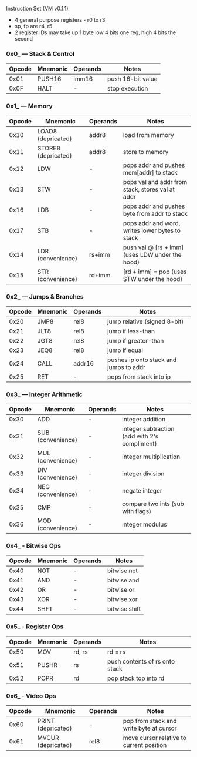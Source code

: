 Instruction Set (VM v0.1.1)

- 4 general purpose registers - r0 to r3
- sp, fp are r4, r5
- 2 register IDs may take up 1 byte low 4 bits one reg, high 4 bits the second

### **0x0\_ — Stack & Control**

| Opcode | Mnemonic | Operands | Notes             |
| ------ | -------- | -------- | ----------------- |
| 0x01   | PUSH16   | imm16    | push 16-bit value |
| 0x0F   | HALT     | -        | stop execution    |

### **0x1\_ — Memory**

| Opcode | Mnemonic            | Operands | Notes                                            |
| ------ | ------------------- | -------- | ------------------------------------------------ |
| 0x10   | LOAD8 (depricated)  | addr8    | load from memory                                 |
| 0x11   | STORE8 (depricated) | addr8    | store to memory                                  |
| 0x12   | LDW                 | -        | pops addr and pushes mem\[addr] to stack         |
| 0x13   | STW                 | -        | pops val and addr from stack, stores val at addr |
| 0x16   | LDB                 | -        | pops addr and pushes byte from addr to stack     |
| 0x17   | STB                 | -        | pops addr and word, writes lower bytes to stack  |
| 0x14   | LDR (convenience)   | rs+imm   | push val @ \[rs + imm] (uses LDW under the hood) |
| 0x15   | STR (convenience)   | rd+imm   | \[rd + imm] = pop (uses STW under the hood)      |

### **0x2\_ — Jumps & Branches**

| Opcode | Mnemonic | Operands | Notes                                  |
| ------ | -------- | -------- | -------------------------------------- |
| 0x20   | JMP8     | rel8     | jump relative (signed 8-bit)           |
| 0x21   | JLT8     | rel8     | jump if less-than                      |
| 0x22   | JGT8     | rel8     | jump if greater-than                   |
| 0x23   | JEQ8     | rel8     | jump if equal                          |
| 0x24   | CALL     | addr16   | pushes ip onto stack and jumps to addr |
| 0x25   | RET      | -        | pops from stack into ip                |

### **0x3\_ — Integer Arithmetic**

| Opcode | Mnemonic          | Operands | Notes                                         |
| ------ | ----------------- | -------- | --------------------------------------------- |
| 0x30   | ADD               | -        | integer addition                              |
| 0x31   | SUB (convenience) | -        | integer subtraction (add with 2's compliment) |
| 0x32   | MUL (convenience) | -        | integer multiplication                        |
| 0x33   | DIV (convenience) | -        | integer division                              |
| 0x34   | NEG (convenience) | -        | negate integer                                |
| 0x35   | CMP               | -        | compare two ints (sub with flags)             |
| 0x36   | MOD (convenience) | -        | integer modulus                               |

### **0x4\_ - Bitwise Ops**

| Opcode | Mnemonic | Operands | Notes         |
| ------ | -------- | -------- | ------------- |
| 0x40   | NOT      | -        | bitwise not   |
| 0x41   | AND      | -        | bitwise and   |
| 0x42   | OR       | -        | bitwise or    |
| 0x43   | XOR      | -        | bitwise xor   |
| 0x44   | SHFT     | -        | bitwise shift |

### **0x5\_ - Register Ops**

| Opcode | Mnemonic | Operands | Notes                          |
| ------ | -------- | -------- | ------------------------------ |
| 0x50   | MOV      | rd, rs   | rd = rs                        |
| 0x51   | PUSHR    | rs       | push contents of rs onto stack |
| 0x52   | POPR     | rd       | pop stack top into rd          |

### **0x6\_ - Video Ops**

| Opcode | Mnemonic           | Operands | Notes                                    |
| ------ | ------------------ | -------- | ---------------------------------------- |
| 0x60   | PRINT (depricated) | -        | pop from stack and write byte at cursor  |
| 0x61   | MVCUR (depricated) | rel8     | move cursor relative to current position |
